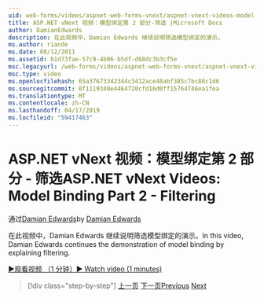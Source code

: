 ```yaml
---
uid: web-forms/videos/aspnet-web-forms-vnext/aspnet-vnext-videos-model-binding-part-2-filtering
title: ASP.NET vNext 视频：模型绑定第 2 部分-筛选 |Microsoft Docs
author: DamianEdwards
description: 在此视频中，Damian Edwards 继续说明筛选模型绑定的演示。
ms.author: riande
ms.date: 08/12/2011
ms.assetid: b1d73fae-57c9-4b06-b5df-d68dc3b3cf5e
msc.legacyurl: /web-forms/videos/aspnet-web-forms-vnext/aspnet-vnext-videos-model-binding-part-2-filtering
msc.type: video
ms.openlocfilehash: 65a37673342344c3412ace48abf385c7bc88c1d6
ms.sourcegitcommit: 0f1119340e4464720cfd16d0ff15764746ea1fea
ms.translationtype: MT
ms.contentlocale: zh-CN
ms.lasthandoff: 04/17/2019
ms.locfileid: "59417463"
---
```

# <a name="aspnet-vnext-videos-model-binding-part-2---filtering"></a><span data-ttu-id="b91f1-103">ASP.NET vNext 视频：模型绑定第 2 部分 - 筛选</span><span class="sxs-lookup"><span data-stu-id="b91f1-103">ASP.NET vNext Videos: Model Binding Part 2 - Filtering</span></span>

<span data-ttu-id="b91f1-104">通过[Damian Edwards](https://github.com/DamianEdwards)</span><span class="sxs-lookup"><span data-stu-id="b91f1-104">by [Damian Edwards](https://github.com/DamianEdwards)</span></span>

<span data-ttu-id="b91f1-105">在此视频中，Damian Edwards 继续说明筛选模型绑定的演示。</span><span class="sxs-lookup"><span data-stu-id="b91f1-105">In this video, Damian Edwards continues the demonstration of model binding by explaining filtering.</span></span>

[<span data-ttu-id="b91f1-106">&#9654;观看视频 （1 分钟）</span><span class="sxs-lookup"><span data-stu-id="b91f1-106">&#9654; Watch video (1 minutes)</span></span>](https://channel9.msdn.com/Blogs/ASP-NET-Site-Videos/aspnet-vnext-videos-model-binding-part-2-filtering)

> [!div class="step-by-step"]
> <span data-ttu-id="b91f1-107">[上一页](aspnet-vnext-videos-model-binding-part-1-selecting-data.md)
> [下一页](aspnet-vnext-videos-model-binding-part-3-updating.md)</span><span class="sxs-lookup"><span data-stu-id="b91f1-107">[Previous](aspnet-vnext-videos-model-binding-part-1-selecting-data.md)
[Next](aspnet-vnext-videos-model-binding-part-3-updating.md)</span></span>
